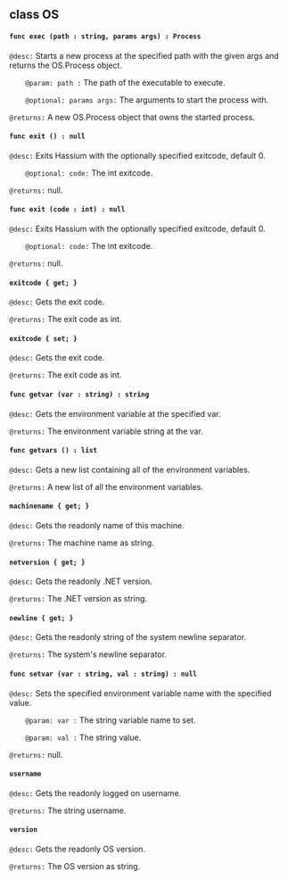 ## class OS

#### ```func exec (path : string, params args) : Process```


```@desc:``` Starts a new process at the specified path with the given args and returns the OS.Process object.

```    @param: path :``` The path of the executable to execute.

```    @optional: params args:``` The arguments to start the process with.

```@returns:``` A new OS.Process object that owns the started process.

#### ```func exit () : null```


```@desc:``` Exits Hassium with the optionally specified exitcode, default 0.

```    @optional: code:``` The int exitcode.

```@returns:``` null.

#### ```func exit (code : int) : null```


```@desc:``` Exits Hassium with the optionally specified exitcode, default 0.

```    @optional: code:``` The int exitcode.

```@returns:``` null.

#### ```exitcode { get; }```


```@desc:``` Gets the exit code.

```@returns:``` The exit code as int.

#### ```exitcode { set; }```


```@desc:``` Gets the exit code.

```@returns:``` The exit code as int.

#### ```func getvar (var : string) : string```


```@desc:``` Gets the environment variable at the specified var.

```@returns:``` The environment variable string at the var.

#### ```func getvars () : list```


```@desc:``` Gets a new list containing all of the environment variables.

```@returns:``` A new list of all the environment variables.

#### ```machinename { get; }```


```@desc:``` Gets the readonly name of this machine.

```@returns:``` The machine name as string.

#### ```netversion { get; }```


```@desc:``` Gets the readonly .NET version.

```@returns:``` The .NET version as string.

#### ```newline { get; }```


```@desc:``` Gets the readonly string of the system newline separator.

```@returns:``` The system's newline separator.

#### ```func setvar (var : string, val : string) : null```


```@desc:``` Sets the specified environment variable name with the specified value.

```    @param: var :``` The string variable name to set.

```    @param: val :``` The string value.

```@returns:``` null.

#### ```username```


```@desc:``` Gets the readonly logged on username.

```@returns:``` The string username.

#### ```version```


```@desc:``` Gets the readonly OS version.

```@returns:``` The OS version as string.

